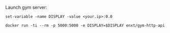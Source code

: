 Launch gym server:

```
set-variable -name DISPLAY -value <your.ip>:0.0

docker run -ti --rm -p 5000:5000 -e DISPLAY=$DISPLAY enxt/gym-http-api
```
